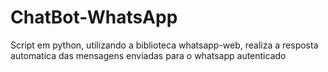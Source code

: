 # ChatBot-WhatsApp
Script em python, utilizando a biblioteca whatsapp-web, realiza a resposta automatica das mensagens enviadas para o whatsapp autenticado
